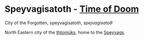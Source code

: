 
# Speyvagisatoth - [Time of Doom](<../History of Kisa.md#3-time-of-doom>)

City of the Forgotten, speyvagisatoth, *spejvagisatoθ*  

North Eastern city of the [thtomüks](../Natural%20Science/Unique%20Species/thtomük.md), home to the [Speyvags](<../Society/Factions During the Time of Doom.md#22-the-speyvags>).